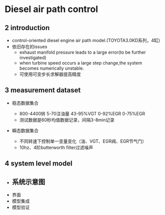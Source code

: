 # Diesel air path control

## 2 introduction

- control-oriented diesel engine air path model.(TOYOTA3.0KD系列，4缸)
- 依旧存在的issues
  - exhaust manifold pressure leads to a large error(to be further investigated)
  - when turbine speed occurs a large step change,the system becomes numerically unstable.
  - 可使用可变步长求解器提高精度

## 3 measurement dataset

- 稳态数据集合
  - 800-4400转 5-70注油量 43-95%VGT 0-92%EGR 0-75%EGR
  - 测试数据是60秒均值数据记录，间隔3-8min记录

- 瞬态数据集合
  - 不同转速下控制单一变量变化（油、VGT、EGR阀、EGR节气门）
  - 10hz、4阶butterworth filter过滤噪声

## 4 system level model

- 系统示意图
  - 
- 界面
- 模型集成
- 模型验证
